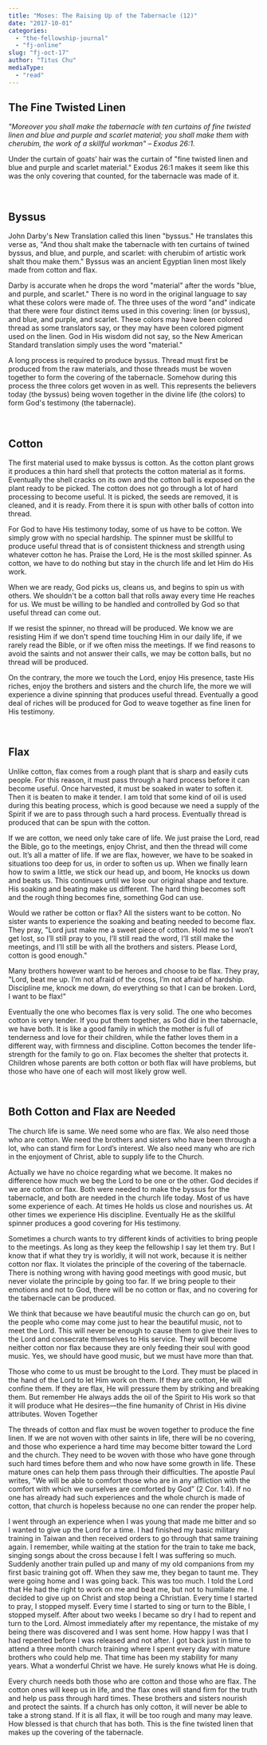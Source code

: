 ```yaml
---
title: "Moses: The Raising Up of the Tabernacle (12)"
date: "2017-10-01"
categories: 
  - "the-fellowship-journal"
  - "fj-online"
slug: "fj-oct-17"
author: "Titus Chu"
mediaType: 
  - "read"
---
```


## The Fine Twisted Linen

_"Moreover you shall make the tabernacle with ten curtains of fine twisted linen and blue and purple and scarlet material; you shall make them with cherubim, the work of a skillful workman"_ _– Exodus 26:1._

Under the curtain of goats’ hair was the curtain of "fine twisted linen and blue and purple and scarlet material." Exodus 26:1 makes it seem like this was the only covering that counted, for the tabernacle was made of it.

 

## Byssus

John Darby's New Translation called this linen "byssus." He translates this verse as, "And thou shalt make the tabernacle with ten curtains of twined byssus, and blue, and purple, and scarlet: with cherubim of artistic work shalt thou make them." Byssus was an ancient Egyptian linen most likely made from cotton and flax.

Darby is accurate when he drops the word "material" after the words "blue, and purple, and scarlet." There is no word in the original language to say what these colors were made of. The three uses of the word "and" indicate that there were four distinct items used in this covering: linen (or byssus), and blue, and purple, and scarlet. These colors may have been colored thread as some translators say, or they may have been colored pigment used on the linen. God in His wisdom did not say, so the New American Standard translation simply uses the word "material."

A long process is required to produce byssus. Thread must first be produced from the raw materials, and those threads must be woven together to form the covering of the tabernacle. Somehow during this process the three colors get woven in as well. This represents the believers today (the byssus) being woven together in the divine life (the colors) to form God's testimony (the tabernacle).

 

## Cotton

The first material used to make byssus is cotton. As the cotton plant grows it produces a thin hard shell that protects the cotton material as it forms. Eventually the shell cracks on its own and the cotton ball is exposed on the plant ready to be picked. The cotton does not go through a lot of hard processing to become useful. It is picked, the seeds are removed, it is cleaned, and it is ready. From there it is spun with other balls of cotton into thread.

For God to have His testimony today, some of us have to be cotton. We simply grow with no special hardship. The spinner must be skillful to produce useful thread that is of consistent thickness and strength using whatever cotton he has. Praise the Lord, He is the most skilled spinner. As cotton, we have to do nothing but stay in the church life and let Him do His work.

When we are ready, God picks us, cleans us, and begins to spin us with others. We shouldn't be a cotton ball that rolls away every time He reaches for us. We must be willing to be handled and controlled by God so that useful thread can come out.

If we resist the spinner, no thread will be produced. We know we are resisting Him if we don't spend time touching Him in our daily life, if we rarely read the Bible, or if we often miss the meetings. If we find reasons to avoid the saints and not answer their calls, we may be cotton balls, but no thread will be produced.

On the contrary, the more we touch the Lord, enjoy His presence, taste His riches, enjoy the brothers and sisters and the church life, the more we will experience a divine spinning that produces useful thread. Eventually a good deal of riches will be produced for God to weave together as fine linen for His testimony.

 

## Flax

Unlike cotton, flax comes from a rough plant that is sharp and easily cuts people. For this reason, it must pass through a hard process before it can become useful. Once harvested, it must be soaked in water to soften it. Then it is beaten to make it tender. I am told that some kind of oil is used during this beating process, which is good because we need a supply of the Spirit if we are to pass through such a hard process. Eventually thread is produced that can be spun with the cotton.

If we are cotton, we need only take care of life. We just praise the Lord, read the Bible, go to the meetings, enjoy Christ, and then the thread will come out. It’s all a matter of life. If we are flax, however, we have to be soaked in situations too deep for us, in order to soften us up. When we finally learn how to swim a little, we stick our head up, and boom, He knocks us down and beats us. This continues until we lose our original shape and texture. His soaking and beating make us different. The hard thing becomes soft and the rough thing becomes fine, something God can use.

Would we rather be cotton or flax? All the sisters want to be cotton. No sister wants to experience the soaking and beating needed to become flax. They pray, "Lord just make me a sweet piece of cotton. Hold me so I won’t get lost, so I’ll still pray to you, I’ll still read the word, I’ll still make the meetings, and I’ll still be with all the brothers and sisters. Please Lord, cotton is good enough."

Many brothers however want to be heroes and choose to be flax. They pray, "Lord, beat me up. I’m not afraid of the cross, I’m not afraid of hardship. Discipline me, knock me down, do everything so that I can be broken. Lord, I want to be flax!"

Eventually the one who becomes flax is very solid. The one who becomes cotton is very tender. If you put them together, as God did in the tabernacle, we have both. It is like a good family in which the mother is full of tenderness and love for their children, while the father loves them in a different way, with firmness and discipline. Cotton becomes the tender life-strength for the family to go on. Flax becomes the shelter that protects it. Children whose parents are both cotton or both flax will have problems, but those who have one of each will most likely grow well.

 

## Both Cotton and Flax are Needed

The church life is same. We need some who are flax. We also need those who are cotton. We need the brothers and sisters who have been through a lot, who can stand firm for Lord’s interest. We also need many who are rich in the enjoyment of Christ, able to supply life to the Church.

Actually we have no choice regarding what we become. It makes no difference how much we beg the Lord to be one or the other. God decides if we are cotton or flax. Both were needed to make the byssus for the tabernacle, and both are needed in the church life today. Most of us have some experience of each. At times He holds us close and nourishes us. At other times we experience His discipline. Eventually He as the skillful spinner produces a good covering for His testimony.

Sometimes a church wants to try different kinds of activities to bring people to the meetings. As long as they keep the fellowship I say let them try. But I know that if what they try is worldly, it will not work, because it is neither cotton nor flax. It violates the principle of the covering of the tabernacle. There is nothing wrong with having good meetings with good music, but never violate the principle by going too far. If we bring people to their emotions and not to God, there will be no cotton or flax, and no covering for the tabernacle can be produced.

We think that because we have beautiful music the church can go on, but the people who come may come just to hear the beautiful music, not to meet the Lord. This will never be enough to cause them to give their lives to the Lord and consecrate themselves to His service. They will become neither cotton nor flax because they are only feeding their soul with good music. Yes, we should have good music, but we must have more than that.

Those who come to us must be brought to the Lord. They must be placed in the hand of the Lord to let Him work on them. If they are cotton, He will confine them. If they are flax, He will pressure them by striking and breaking them. But remember He always adds the oil of the Spirit to His work so that it will produce what He desires—the fine humanity of Christ in His divine attributes. Woven Together

The threads of cotton and flax must be woven together to produce the fine linen. If we are not woven with other saints in life, there will be no covering, and those who experience a hard time may become bitter toward the Lord and the church. They need to be woven with those who have gone through such hard times before them and who now have some growth in life. These mature ones can help them pass through their difficulties. The apostle Paul writes, "We will be able to comfort those who are in any affliction with the comfort with which we ourselves are comforted by God” (2 Cor. 1:4). If no one has already had such experiences and the whole church is made of cotton, that church is hopeless because no one can render the proper help.

I went through an experience when I was young that made me bitter and so I wanted to give up the Lord for a time. I had finished my basic military training in Taiwan and then received orders to go through that same training again. I remember, while waiting at the station for the train to take me back, singing songs about the cross because I felt I was suffering so much. Suddenly another train pulled up and many of my old companions from my first basic training got off. When they saw me, they began to taunt me. They were going home and I was going back. This was too much. I told the Lord that He had the right to work on me and beat me, but not to humiliate me. I decided to give up on Christ and stop being a Christian. Every time I started to pray, I stopped myself. Every time I started to sing or turn to the Bible, I stopped myself. After about two weeks I became so dry I had to repent and turn to the Lord. Almost immediately after my repentance, the mistake of my being there was discovered and I was sent home. How happy I was that I had repented before I was released and not after. I got back just in time to attend a three month church training where I spent every day with mature brothers who could help me. That time has been my stability for many years. What a wonderful Christ we have. He surely knows what He is doing.

Every church needs both those who are cotton and those who are flax. The cotton ones will keep us in life, and the flax ones will stand firm for the truth and help us pass through hard times. These brothers and sisters nourish and protect the saints. If a church has only cotton, it will never be able to take a strong stand. If it is all flax, it will be too rough and many may leave. How blessed is that church that has both. This is the fine twisted linen that makes up the covering of the tabernacle.
